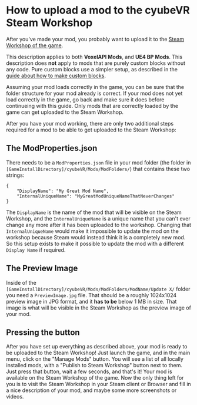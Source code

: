 # How to upload a mod to the cyubeVR Steam Workshop

After you've made your mod, you probably want to upload it to the [Steam Workshop of the game](https://steamcommunity.com/app/619500/workshop/). 

This description applies to both **VoxelAPI Mods**, and **UE4 BP Mods**. This description does **not** apply to mods that are purely custom blocks without any code. Pure custom blocks use a simpler setup, as described in the [guide about how to make custom blocks](https://steamcommunity.com/app/619500/discussions/3/1640917625019543783/).

Assuming your mod loads correctly in the game, you can be sure that the folder structure for your mod already is correct. If your mod does not yet load correctly in the game, go back and make sure it does before continueing with this guide. Only mods that are correctly loaded by the game can get uploaded to the Steam Workshop.

After you have your mod working, there are only two additional steps required for a mod to be able to get uploaded to the Steam Workshop:

## The ModProperties.json

There needs to be a `ModProperties.json` file in your mod folder (the folder in `[GameInstallDirectory]/cyubeVR/Mods/ModFolders/`) that contains these two strings:

```
{    
    "DisplayName": "My Great Mod Name",
    "InternalUniqueName": "MyGreatModUniqueNameThatNeverChanges"
}
```

The `DisplayName` is the name of the mod that will be visible on the Steam Workshop, and the `InternalUniqueName` is a unique name that you can't ever change any more after it has been uploaded to the workshop. Changing that `InternalUniqueName` would make it impossible to update the mod on the workshop because Steam would instead think it is a completely new mod. So this setup exists to make it possible to update the mod with a different `Display Name` if required.

## The Preview Image

Inside of the `[GameInstallDirectory]/cyubeVR/Mods/ModFolders/ModName/Update X/` folder you need a `PreviewImage.jpg` file. That should be a roughly 1024x1024 preview image in JPG format, and it **has to be** below 1 MB in size. That image is what will be visible in the Steam Workshop as the preview image of your mod.

## Pressing the button

After you have set up everything as described above, your mod is ready to be uploaded to the Steam Workshop! Just launch the game, and in the main menu, click on the "Manage Mods" button. You will see a list of all locally installed mods, with a "Publish to Steam Workshop" button next to them. Just press that button, wait a few seconds, and that's it! Your mod is available on the Steam Workshop of the game. Now the only thing left for you is to visit the Steam Workshop in your Steam client or Browser and fill in a nice description of your mod, and maybe some more screenshots or videos.
